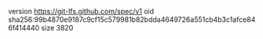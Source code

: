 version https://git-lfs.github.com/spec/v1
oid sha256:99b4870e9187c9cf15c579981b82bdda4649726a551cb4b3c1afce846f414440
size 3820
